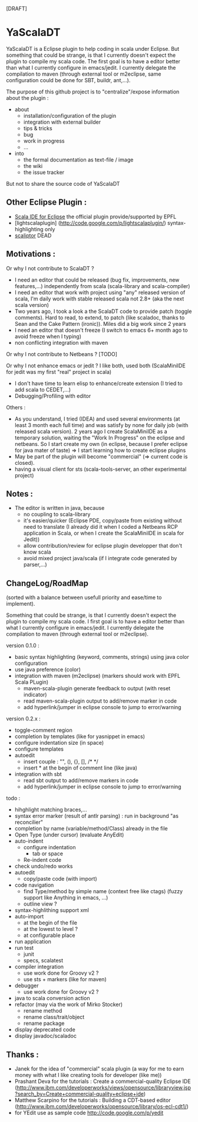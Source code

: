 [DRAFT]

YaScalaDT
==========

YaScalaDT is a Eclipse plugin to help coding in scala under Eclipse.
But something that could be strange, is that I currently doesn't expect the plugin to compile my scala code. The first goal is to have a editor better than what I currently configure in emacs/jedit.
I currently delegate the compilation to maven (through external tool or m2eclipse, same configuration could be done for SBT, buildr, ant,...).

The purpose of this github project is to "centralize"/expose information about the plugin :

* about
  * installation/configuration of the plugin
  * integration with external builder
  * tips & tricks
  * bug
  * work in progress
  * ...
* into
  * the formal documentation as text-file / image
  * the wiki
  * the issue tracker


But not to share the source code of YaScalaDT

Other Eclipse Plugin :
----------------------

* [Scala IDE for Eclipse](http://www.scala-lang.org/node/94) the official plugin provide/supported by EPFL
* [lightscalaplugin] (http://code.google.com/p/lightscalaplugin/) syntax-highlighting only
* [scaliptor](http://scaliptor.sourceforge.net/) DEAD


Motivations :
-------------

Or why I not contribute to ScalaDT ?

* I need an editor that could be released (bug fix, improvements, new features,...) independently from scala (scala-library and scala-compiler)
* I need an editor that work with project using "any" released version of scala, I'm daily work with stable released scala not 2.8+ (aka the next scala version)
* Two years ago, I took a look a the ScalaDT code to provide patch (toggle comments). Hard to read, to extend, to patch (like scaladoc, thanks to Sean and the Cake Pattern (ironic)). Miles did a big work since 2 years
* I need an editor that doesn't freeze (I switch to emacs 6+ month ago to avoid freeze when I typing)
* non conflicting integration with maven

Or why I not contribute to Netbeans ?
[TODO]

Or why I not enhance emacs or jedit ?
I like both, used both (ScalaMiniIDE for jedit was my first "real" project in scala)

* I don't have time to learn elisp to enhance/create extension (I tried to add scala to CEDET,...)
* Debugging/Profiling with editor

Others :

* As you understand, I tried (IDEA) and used several environments (at least 3 month each full time) and was satisfy by none for daily job (with released scala version). 2 years ago I create ScalaMiniIDE as a temporary solution, waiting the "Work In Progress" on the eclipse and netbeans. So I start create my own (in eclipse, because I prefer eclipse for java mater of taste) => I start learning how to create eclipse plugins
* May be part of the plugin will become "commercial" (=> current code is closed).
* having a visual client for sts (scala-tools-server, an other experimental project)

Notes :
-------

* The editor is written in java, because
  * no coupling to scala-library
  * it's easier/quicker (Eclipse PDE, copy/paste from existing without need to translate (I already did it when I coded a Netbeans RCP application in Scala, or when I create the ScalaMiniIDE in scala for Jedit))
  * allow contribution/review for eclipse plugin developper that don't know scala
  * avoid mixed project java/scala (if I integrate code generated by parser,...)

ChangeLog/RoadMap 
-----------------

(sorted with a balance between usefull priority and ease/time to implement).

Something that could be strange, is that I currently doesn't expect the plugin to compile my scala code. I first goal is to have a editor better than what I currently configure in emacs/jedit.
I currently delegate the compilation to maven (through external tool or m2eclipse).

version 0.1.0 :

* basic syntax highlighting (keyword, comments, strings) using java color configuration
* use java preference (color)
* integration with maven (m2eclipse) (markers should work with EPFL Scala PLugin)
  * maven-scala-plugin generate feedback to output (with reset indicator)
  * read maven-scala-plugin output to add/remove marker in code
  * add hyperlink/jumper in eclipse console to jump to error/warning

version 0.2.x :

* toggle-comment region
* completion by templates (like for yasnippet in emacs)
* configure indentation size (in space)
* configure templates
* autoedit
  * insert couple : "", (), {}, [], /* */
  * insert * at the begin of comment line (like java)
* integration with sbt
  * read sbt output to add/remove markers in code
  * add hyperlink/jumper in eclipse console to jump to error/warning

todo :

* hihghlight matching braces,...
* syntax error marker (result of antlr parsing) : run in background "as reconcilier"
* completion by name (variable/method/Class) already in the file
* Open Type (under cursor) (evaluate AnyEdit)
* auto-indent
  * configure indentation
    * tab or space
  * Re-indent code
* check undo/redo works
* autoedit
  * copy/paste code (with import)
* code navigation
  * find Type/method by simple name (context free like ctags) (fuzzy support like Anything in emacs, ...)
  * outline view ?
* syntax-highlithing support xml
* auto-import
  * at the begin of the file 
  * at the lowest to level ?
  * at configurable place
* run application
* run test
  * junit
  * specs, scalatest
* compiler integration
  * use work done for Groovy v2 ?
  * use sts + markers (like for maven)
* debugger
  * use work done for Groovy v2 ?
* java to scala conversion action
* refactor (may via the work of Mirko Stocker)
  * rename method
  * rename class/trait/object
  * rename package
* display deprecated code
* display javadoc/scaladoc

Thanks :
--------
* Janek for the idea of "commercial" scala plugin (a way for me to earn money with what I like creating tools for developer (like me))
* Prashant Deva for the tutorials : Create a commercial-quality Eclipse IDE (http://www.ibm.com/developerworks/views/opensource/libraryview.jsp?search_by=Create+commercial-quality+eclipse+ide)
* Matthew Scarpino for the tutorials : Building a CDT-based editor (http://www.ibm.com/developerworks/opensource/library/os-ecl-cdt1/)
* for YEdit use as sample code http://code.google.com/p/yedit
